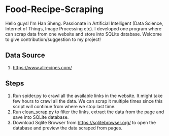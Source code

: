 # Food-Recipe-Scraping
Hello guys! I'm Han Sheng. Passionate in Artificial Intelligent (Data Science, Internet of Things, Image Processing etc).
I developed one program where can scrap data from one website and store into SQLite database.
Welcome to give contribution/suggestion to my project!

## Data Source
1. https://www.allrecipes.com/

## Steps
1. Run spider.py to crawl all the available links in the website. It might take few hours to crawl all the data. We can scrap it multiple times since this script will continue from where we stop last time.
2. Run clean_scrap.py to filter the links, extract the data from the page and save into SQLite database.
3. Download Sqlite Browser from https://sqlitebrowser.org/ to open the database and preview the data scraped from pages.
